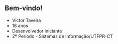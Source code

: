 ## Bem-vindo!

* Victor Taveira
* 18 anos
* Desenvolvedor iniciante
* 2º Período - Sistemas de Informação/UTFPR-CT

